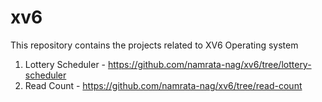 # xv6

This repository contains the projects related to XV6 Operating system

1. Lottery Scheduler - https://github.com/namrata-nag/xv6/tree/lottery-scheduler
2. Read Count - https://github.com/namrata-nag/xv6/tree/read-count
